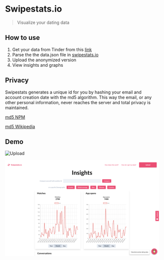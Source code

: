 # Swipestats.io

> Visualize your dating data

## How to use

1. Get your data from Tinder from this [link](https://account.gotinder.com/data)
2. Parse the the data.json file in [swipestats.io](https://swipestats.io)
3. Upload the anonymized version
4. View insights and graphs

## Privacy

Swipestats generates a unique id for you by hashing your email and account creation date with the md5 algorithm. This way the email, or any other personal information, never reaches the server and total privacy is maintained.

[md5 NPM](https://www.npmjs.com/package/md5)

[md5 Wikipedia](https://en.wikipedia.org/wiki/MD5)

## Demo

![Upload](./readMeAssets/swipeStatsUpload.png)

![Insights](./readMeAssets/swipeStatsInsights.png)
